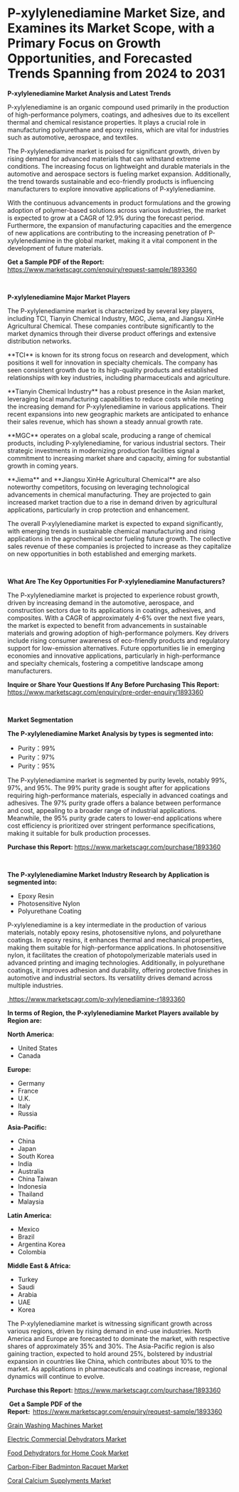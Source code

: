 <p><h1>P-xylylenediamine Market Size, and Examines its Market Scope, with a Primary Focus on Growth Opportunities, and Forecasted Trends Spanning from 2024 to 2031</h1></p><p><strong>P-xylylenediamine Market Analysis and Latest Trends</strong></p>
<p><p>P-xylylenediamine is an organic compound used primarily in the production of high-performance polymers, coatings, and adhesives due to its excellent thermal and chemical resistance properties. It plays a crucial role in manufacturing polyurethane and epoxy resins, which are vital for industries such as automotive, aerospace, and textiles.</p><p>The P-xylylenediamine market is poised for significant growth, driven by rising demand for advanced materials that can withstand extreme conditions. The increasing focus on lightweight and durable materials in the automotive and aerospace sectors is fueling market expansion. Additionally, the trend towards sustainable and eco-friendly products is influencing manufacturers to explore innovative applications of P-xylylenediamine.</p><p>With the continuous advancements in product formulations and the growing adoption of polymer-based solutions across various industries, the market is expected to grow at a CAGR of 12.9% during the forecast period. Furthermore, the expansion of manufacturing capacities and the emergence of new applications are contributing to the increasing penetration of P-xylylenediamine in the global market, making it a vital component in the development of future materials.</p></p>
<p><strong>Get a Sample PDF of the Report:&nbsp;</strong> <a href="https://www.marketscagr.com/enquiry/request-sample/1893360?utm_campaign=1684&utm_medium=2&utm_source=Github&utm_content=ia&utm_term=24102024&utm_id=p-xylylenediamine">https://www.marketscagr.com/enquiry/request-sample/1893360</a></p>
<p>&nbsp;</p>
<p><strong>P-xylylenediamine Major Market Players</strong></p>
<p><p>The P-xylylenediamine market is characterized by several key players, including TCI, Tianyin Chemical Industry, MGC, Jiema, and Jiangsu XinHe Agricultural Chemical. These companies contribute significantly to the market dynamics through their diverse product offerings and extensive distribution networks.</p><p>**TCI** is known for its strong focus on research and development, which positions it well for innovation in specialty chemicals. The company has seen consistent growth due to its high-quality products and established relationships with key industries, including pharmaceuticals and agriculture.</p><p>**Tianyin Chemical Industry** has a robust presence in the Asian market, leveraging local manufacturing capabilities to reduce costs while meeting the increasing demand for P-xylylenediamine in various applications. Their recent expansions into new geographic markets are anticipated to enhance their sales revenue, which has shown a steady annual growth rate.</p><p>**MGC** operates on a global scale, producing a range of chemical products, including P-xylylenediamine, for various industrial sectors. Their strategic investments in modernizing production facilities signal a commitment to increasing market share and capacity, aiming for substantial growth in coming years.</p><p>**Jiema** and **Jiangsu XinHe Agricultural Chemical** are also noteworthy competitors, focusing on leveraging technological advancements in chemical manufacturing. They are projected to gain increased market traction due to a rise in demand driven by agricultural applications, particularly in crop protection and enhancement.</p><p>The overall P-xylylenediamine market is expected to expand significantly, with emerging trends in sustainable chemical manufacturing and rising applications in the agrochemical sector fueling future growth. The collective sales revenue of these companies is projected to increase as they capitalize on new opportunities in both established and emerging markets.</p></p>
<p>&nbsp;</p>
<p><strong>What Are The Key Opportunities For P-xylylenediamine Manufacturers?</strong></p>
<p><p>The P-xylylenediamine market is projected to experience robust growth, driven by increasing demand in the automotive, aerospace, and construction sectors due to its applications in coatings, adhesives, and composites. With a CAGR of approximately 4-6% over the next five years, the market is expected to benefit from advancements in sustainable materials and growing adoption of high-performance polymers. Key drivers include rising consumer awareness of eco-friendly products and regulatory support for low-emission alternatives. Future opportunities lie in emerging economies and innovative applications, particularly in high-performance and specialty chemicals, fostering a competitive landscape among manufacturers.</p></p>
<p><strong>Inquire or Share Your Questions If Any Before Purchasing This Report:</strong> <a href="https://www.marketscagr.com/enquiry/pre-order-enquiry/1893360?utm_campaign=1684&utm_medium=2&utm_source=Github&utm_content=ia&utm_term=24102024&utm_id=p-xylylenediamine">https://www.marketscagr.com/enquiry/pre-order-enquiry/1893360</a></p>
<p>&nbsp;</p>
<p><strong>Market Segmentation</strong></p>
<p><strong>The P-xylylenediamine Market Analysis by types is segmented into:</strong></p>
<p><ul><li>Purity：99%</li><li>Purity：97%</li><li>Purity：95%</li></ul></p>
<p><p>The P-xylylenediamine market is segmented by purity levels, notably 99%, 97%, and 95%. The 99% purity grade is sought after for applications requiring high-performance materials, especially in advanced coatings and adhesives. The 97% purity grade offers a balance between performance and cost, appealing to a broader range of industrial applications. Meanwhile, the 95% purity grade caters to lower-end applications where cost efficiency is prioritized over stringent performance specifications, making it suitable for bulk production processes.</p></p>
<p><strong>Purchase this Report:&nbsp;</strong><a href="https://www.marketscagr.com/purchase/1893360?utm_campaign=1684&utm_medium=2&utm_source=Github&utm_content=ia&utm_term=24102024&utm_id=p-xylylenediamine">https://www.marketscagr.com/purchase/1893360</a></p>
<p>&nbsp;</p>
<p><strong>The P-xylylenediamine Market Industry Research by Application is segmented into:</strong></p>
<p><ul><li>Epoxy Resin</li><li>Photosensitive Nylon</li><li>Polyurethane Coating</li></ul></p>
<p><p>P-xylylenediamine is a key intermediate in the production of various materials, notably epoxy resins, photosensitive nylons, and polyurethane coatings. In epoxy resins, it enhances thermal and mechanical properties, making them suitable for high-performance applications. In photosensitive nylon, it facilitates the creation of photopolymerizable materials used in advanced printing and imaging technologies. Additionally, in polyurethane coatings, it improves adhesion and durability, offering protective finishes in automotive and industrial sectors. Its versatility drives demand across multiple industries.</p></p>
<p><a href="https://www.marketscagr.com/p-xylylenediamine-r1893360?utm_campaign=1684&utm_medium=2&utm_source=Github&utm_content=ia&utm_term=24102024&utm_id=p-xylylenediamine">&nbsp;https://www.marketscagr.com/p-xylylenediamine-r1893360</a></p>
<p><strong>In terms of Region, the P-xylylenediamine Market Players available by Region are:</strong></p>
<p>
    <p> <strong> North America: </strong>
        <ul>
            <li>United States</li>
            <li>Canada</li>
        </ul>
        </p> 
    <p> <strong> Europe: </strong>
        <ul>
            <li>Germany</li>
            <li>France</li>
            <li>U.K.</li>
            <li>Italy</li>
            <li>Russia</li>
        </ul>
        </p> 
    <p> <strong> Asia-Pacific: </strong>
        <ul>
            <li>China</li>
            <li>Japan</li>
            <li>South Korea</li>
            <li>India</li>
            <li>Australia</li>
            <li>China Taiwan</li>
            <li>Indonesia</li>
            <li>Thailand</li>
            <li>Malaysia</li>
        </ul>
        </p> 
    <p> <strong> Latin America: </strong>
        <ul>
            <li>Mexico</li>
            <li>Brazil</li>
            <li>Argentina Korea</li>
            <li>Colombia</li>
        </ul>
        </p> 
    <p> <strong> Middle East & Africa: </strong>
        <ul>
            <li>Turkey</li>
            <li>Saudi</li>
            <li>Arabia</li>
            <li>UAE</li>
            <li>Korea</li>
        </ul>
    </p>
    </p>
<p><p>The P-xylylenediamine market is witnessing significant growth across various regions, driven by rising demand in end-use industries. North America and Europe are forecasted to dominate the market, with respective shares of approximately 35% and 30%. The Asia-Pacific region is also gaining traction, expected to hold around 25%, bolstered by industrial expansion in countries like China, which contributes about 10% to the market. As applications in pharmaceuticals and coatings increase, regional dynamics will continue to evolve.</p></p>
<p><strong>Purchase this Report: </strong><a href="https://www.marketscagr.com/purchase/1893360?utm_campaign=1684&utm_medium=2&utm_source=Github&utm_content=ia&utm_term=24102024&utm_id=p-xylylenediamine">https://www.marketscagr.com/purchase/1893360</a></p>
<p>&nbsp;<strong>Get a Sample PDF of the Report:&nbsp;&nbsp;</strong><a href="https://www.marketscagr.com/enquiry/request-sample/1893360?utm_campaign=1684&utm_medium=2&utm_source=Github&utm_content=ia&utm_term=24102024&utm_id=p-xylylenediamine">https://www.marketscagr.com/enquiry/request-sample/1893360</a></p>
<p><strong></strong></p>
<p><p><a href="https://github.com/gailasejs/Market-Research-Report-List-1/blob/main/grain-washing-machines-market.md?utm_campaign=1684&utm_medium=2&utm_source=Github&utm_content=ia&utm_term=24102024&utm_id=p-xylylenediamine">Grain Washing Machines Market</a></p><p><a href="https://www.linkedin.com/pulse/electric-commercial-dehydrators-market-trends-detailed-753qf?utm_campaign=1684&utm_medium=2&utm_source=Github&utm_content=ia&utm_term=24102024&utm_id=p-xylylenediamine">Electric Commercial Dehydrators Market</a></p><p><a href="https://www.linkedin.com/pulse/insights-food-dehydrators-home-cook-market-players-size-geographical-vgs1f?utm_campaign=1684&utm_medium=2&utm_source=Github&utm_content=ia&utm_term=24102024&utm_id=p-xylylenediamine">Food Dehydrators for Home Cook Market</a></p><p><a href="https://www.linkedin.com/pulse/global-carbon-fiber-badminton-racquet-market-focus-product-type-gz3bf?utm_campaign=1684&utm_medium=2&utm_source=Github&utm_content=ia&utm_term=24102024&utm_id=p-xylylenediamine">Carbon-Fiber Badminton Racquet Market</a></p><p><a href="https://www.linkedin.com/pulse/coral-calcium-supplyments-market-trends-focusing-insight-forecast-kk4nc?utm_campaign=1684&utm_medium=2&utm_source=Github&utm_content=ia&utm_term=24102024&utm_id=p-xylylenediamine">Coral Calcium Supplyments Market</a></p></p>